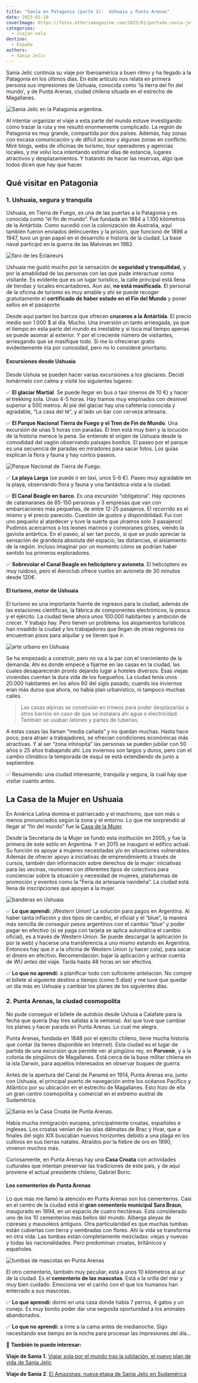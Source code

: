 ```yaml
---
title: "Sania en Patagonia (parte 1):  Ushuaia y Punta Arenas"
date: 2023-01-10
coverImage: https://fotos.etheriamagazine.com/2023/01/portada-sania-jelic-patagonia.jpg
categories: 
  - viajar-sola
destino: 
  - España
authors: 
  - Sania Jelic
---
```


Sania Jelic continúa su viaje por Iberoamérica a buen ritmo y ha llegado a la Patagonia 
en los últimos días. En este artículo nos relata en primera persona sus impresiones de 
Ushuaia, conocida como 'la tierra del fin del mundo', y de Punta Arenas, ciudad chilena 
situada en el estrecho de Magallanes. 

![Sania Jelic en la Patagonia argentina.](https://fotos.etheriamagazine.com/2023/01/Sania-calafate.jpg "Sania en la Patagonia argentina. © Sania Jelic")

Al intentar organizar el viaje a esta parte del mundo estuve investigando cómo trazar la 
ruta y me resultó enormemente complicado. La región de Patagonia es muy grande, 
compartida por dos países. Además, hay zonas con escasa comunicación y de difícil acceso 
y algunas zonas en conflicto. Miré blogs, webs de oficinas de turismo, tour operadores y 
agencias locales, y me volví loca intentando estimar días de estancia, lugares 
atractivos y desplazamientos. Y tratando de hacer las reservas, algo que todos dicen que 
hay que hacer. 

## Qué visitar en Patagonia

### 1\. Ushuaia, segura y tranquila

Ushuaia, en Tierra de Fuego, es una de las puertas a la Patagonia y es conocida como “el 
fin de mundo”. Fue fundada en 1884 a 1.100 kilómetros de la Antártida. Como sucedió con 
la colonización de Australia, aquí también fueron enviados delincuentes y la prisión, 
que funcionó de 1896 a 1947, tuvo un gran papel en el desarrollo e historia de la 
ciudad. La base naval participó en la guerra de las Malvinas en 1982. 

![faro de les Eclaireurs](https://fotos.etheriamagazine.com/2023/01/Ushuaia-faro-eclaireurs.jpg "El faro de Les Eclaireurs se puede ver en la navegación por el Canal de Beagle.")

Ushuaia me gustó mucho por la sensación de **seguridad y tranquilidad,** y por la 
amabilidad de las personas con las que pude interactuar como visitante. Es evidente que 
es un lugar turístico, la calle principal está llena de tiendas y locales encantadores. 
Aun así, **no está masificada**. El personal de la oficina de turismo es muy amable y 
ahí se puede recoger gratuitamente el **certificado de haber estado en el Fin del 
Mundo** y poner sellos en el pasaporte. 

Desde aquí parten los barcos que ofrecen **cruceros a la Antártida**. El precio medio 
son 1.000 $ al día. Mucho. Una inversión un tanto arriesgada, ya que el tiempo en esta 
parte del mundo es inestable y si toca mal tiempo apenas se puede asomar al exterior. Y 
por el creciente número de visitantes, arriesgando que se masifique todo. Si me lo 
ofrecieran gratis evidentemente iría por curiosidad, pero no lo consideré prioritario. 

#### Excursiones desde Ushuaia

Desde Ushuia se pueden hacer varias excursiones a los glaciares. Decidí tomármelo con 
calma y visité los siguientes lugares: 

✅ **El glaciar Martial**. Se puede llegar en bus o taxi (menos de 10 €) y hacer el 
trekking sola. Unas 4-5 horas. Hay tramos muy empinados con desnivel superior a 500 
metros. Al pie del glaciar hay una cafetería conocida y agradable, “La casa del té”, y 
al lado un bar con cerveza artesana. 

✅ **El Parque Nacional Tierra de Fuego y el Tren de Fin de Mundo**. Una excursión de 
unas 5 horas con paradas. El tren está muy bien y la locución de la historia merece la 
pena. Se entiende el origen de Ushuaia desde la comodidad del vagón observando paisajes 
bonitos. El paseo por el parque es una secuencia de paradas en miradores para sacar 
fotos. Los guías explican la flora y fauna y hay cortos paseos. 

![Parque Nacional de Tierra de Fuego.](https://fotos.etheriamagazine.com/2023/01/Sania-tierra-fuego-ushuaia.jpg "Parque Nacional de Tierra de Fuego. © SJ")

✅ **La playa Larga** (se puede ir en taxi, unos 5-6 €). Paseo muy agradable en la playa, 
observando flora y fauna y una fantástica vista a la ciudad. 

✅ **El Canal Beagle en barco**. Es una excursión “obligatoria”. Hay opciones de 
catamaranes de 85-150 personas y 3 empresas que van con embarcaciones más pequeñas, de 
entre 12-25 pasajeros. El recorrido es el mismo y el precio parecido. Cuestión de gustos 
y disponibilidad. Fui con uno pequeño al atardecer y tuve la suerte que ¡éramos solo 3 
pasajeros! Pudimos acercarnos a los leones marinos y cormoranes grises, viendo la 
gaviota antártica. En el paseo, al ser tan pocos, sí que se pudo apreciar la sensación 
de grandeza absoluta del espacio, las distancias, el aislamiento de la región. Incluso 
imaginar por un momento cómo se podrían haber sentido los primeros exploradores. 

✅ **Sobrevolar el Canal Beagle en helicóptero y avioneta**. El helicóptero es muy 
ruidoso, pero el Aeroclub ofrece vuelos en avioneta de 30 minutos desde 120€. 

#### El turismo, motor de Ushuaia

El turismo es una importante fuente de ingresos para la ciudad, además de las estaciones 
científicas, la fábrica de componentes electrónicos, la pesca y el ejército. La ciudad 
tiene ahora unos 100.000 habitantes y ambición de crecer. Y trabajo hay. Pero tienen un 
problema: los alojamientos turísticos han invadido la ciudad y los trabajadores que 
llegan de otras regiones no encuentran pisos para alquilar y se tienen que ir. 

![arte urbano en Ushuaia](https://fotos.etheriamagazine.com/2023/01/Sania-ushuaia-murales.jpg "Murales de Ushuaia. © SJ")

Se ha empezado a construir, pero no va a la par con el crecimiento de la demanda. Ahí es 
donde empecé a fijarme en las casas en la ciudad, las cuales desaparecerán pronto 
dejando lugar a hoteles diversos. Esas viejas viviendas cuentan la dura vida de los 
fuegueños. La ciudad tenía unos 20.000 habitantes en los años 60 del siglo pasado, 
cuando los inviernos eran más duros que ahora, no había plan urbanístico, ni tampoco 
muchas calles. 

> Las casas alpinas se construían en trineos para poder desplazarlas a otros barrios en 
> caso de que se instalara ahí agua o electricidad. También se usaban latones y partes de 
> tuberías. 

A estas casas las llaman “media cañada” y no quedan muchas. Hasta hace poco, para atraer 
a trabajadores, se ofrecían condiciones económicas más atractivas. Y al ser “zona 
inhóspita” las personas se pueden jubilar con 50 años o 25 años trabajando ahí. Los 
inviernos son largos y duros, pero con el cambio climático la temporada de esquí se está 
extendiendo de junio a septiembre. 

✅ Resumiendo: una ciudad interesante, tranquila y segura, la cual hay que visitar cuanto 
antes. 

## La Casa de la Mujer en Ushuaia

En América Latina domina el patriarcado y el machismo, que son más o menos pronunciados 
según la zona y el entorno. Lo que me sorprendió al llegar al “fin del mundo” fue la [Casa 
de la Mujer](https://nosotrashacemos.ushuaia.gob.ar/inicio). 

Desde la Secretaría de la Mujer se fundó esta institución en 2005, y fue la primera de 
este estilo en Argentina. Y en 2015 se inauguró el edifico actual. Su función es apoyar 
a mujeres necesitadas y/o en situaciones vulnerables. Además de ofrecer apoyo a 
iniciativas de emprendimiento a través de cursos, también dan información sobre derechos 
de la mujer: iniciativas para las vecinas, reuniones con diferentes tipos de colectivos 
para concienciar sobre la situación y necesidad de mujeres, plataformas de promoción y 
eventos como la “Feria de artesanía navideña”. La ciudad está llena de inscripciones que 
apoyan a la mujer. 

![banderas en Ushuaia](https://fotos.etheriamagazine.com/2023/01/sania-ushuaia-banderas.jpg "Sania Jelic señalando la bandera de Croacia, su país de origen, en Ushuaia. © SJ")

✅ **Lo que aprendí:** ¡Western Union! La solución para pagos en Argentina. Al haber 
tanta inflación y dos tipos de cambio, el oficial y el “blue”, la manera más sencilla de 
conseguir pesos argentinos con el cambio “blue” y poder pagar en efectivo (si se paga 
con tarjeta se aplica automática el cambio oficial), es a través de Western Union. Se 
puede descargar la aplicación (o por la web) y hacerse una transferencia a uno mismo 
estando en Argentina. Entonces hay que ir a la oficina de Western Union (y hacer cola), 
para sacar el dinero en efectivo. Recomendación: bajar la aplicación y activar cuenta de 
WU antes del viaje. Tarda hasta 48 horas en ser efectiva. 

✅ **Lo que no aprendí:** a planificar todo con suficiente antelación. No compré el 
billete al siguiente destino a tiempo (como 5 días) y me tuve que quedar un día más en 
Ushuaia y cambiar los planes de los siguientes días. 

### 2\. Punta Arenas, la ciudad cosmopolita

No pude conseguir el billete de autobús desde Ushuia a Calafate para la fecha que quería 
(hay tres salidas a la semana). Así que tuve que cambiar los planes y hacer parada en 
Punta Arenas. Lo cual me alegra. 

Punta Arenas, fundada en 1848 por el ejército chileno, tiene mucha historia que contar 
(la tienes disponible en Internet). Esta ciudad es el lugar de partida de una excursión 
que permite ver al pingüino rey, en **Porvenir**, y a la colonia de pingüinos de 
Magallanes. Está cerca de la base militar chilena en la isla Darwin, para aquellos 
interesados en observar buques de guerra. 

Antes de la apertura del Canal de Panamá en 1914, Punta Arenas era, junto con Ushuaia, 
el principal puerto de navegación entre los océanos Pacífico y Atlántico por su 
ubicación en el estrecho de Magallanes. Esto hizo de ella un gran centro cosmopolita y 
comercial en el extremo austral de Sudamérica. 

![Sania en la Casa Croata de Punta Arenas.](https://fotos.etheriamagazine.com/2023/01/Sania-Punta-arenas-casa-croata.jpg "Sania en la Casa Croata de Punta Arenas. © SJ")

Había mucha inmigración europea, principalmente croatas, españoles e ingleses. Los 
croatas venían de las islas dálmatas de Brac y Hvar, que a finales del siglo XIX 
buscaban nuevos horizontes debido a una plaga en los cultivos en sus tierras natales. 
Atraídos por la fiebre de oro en 1890, vinieron muchos más. 

Curiosamente, en Punta Arenas hay una **Casa Croata** con actividades culturales que 
intentan preservar las tradiciones de este país, y de aquí proviene el actual presidente 
chileno, Gabriel Boric. 

#### Los cementerios de Punta Arenas

Lo que más me llamó la atención en Punta Arenas son los cementerios. Casi en el centro 
de la ciudad está el **gran cementerio municipal Sara Braun**, inaugurado en 1894, en un 
espacio de cuatro hectáreas. Está considerado uno de los 10 cementerios más bellos del 
mundo. Alberga aleyas de cipreses y mausoleos antiguos. Otra particularidad es que 
muchas tumbas están cubiertas con tierra y sembradas con flores. Ahí la vida se 
transforma en otra vida. Las tumbas están completamente mezcladas: viejas y nuevas y 
todas las nacionalidades. Pero predominan croatas, británicos y españoles. 

![tumbas de mascotas en Punta Arenas](https://fotos.etheriamagazine.com/2023/01/Sania-Punta-arenas-cementerio-mascotas.jpg "Cementerio de mascotas en Punta Arenas. © SJ")

El otro cementerio, también muy peculiar, está a unos 10 kilómetros al sur de la ciudad. 
Es el **cementerio de las mascotas**. Está a la orilla del mar y muy bien cuidado. 
Emociona ver el cariño con el que los humanos han enterrado a sus mascotas. 

✅ **Lo que aprendí:** dormí en una casa donde había 7 perros, 4 gatos y un conejo. Es 
muy bonito poder dar una segunda oportunidad a los animales abandonados. 

✅ **Lo que no aprendí:** a irme a la cama antes de medianoche. Sigo necesitando ese 
tiempo en la noche para procesar las impresiones del día… 

📌 **También te puede interesar:** 

**Viaje de Sania 1.** [Viajar sola por el mundo tras la jubilación, el nuevo plan de 
vida de Sania 
Jelic](https://etheriamagazine.com/2022/12/13/sania-jelic-viajar-sola-mas-65/) 

**Viaje de Sania 2**. [El Amazonas: nueva etapa de Sania Jelic en 
Sudamérica](https://etheriamagazine.com/2022/12/24/sania-jelic-amazonas/)
